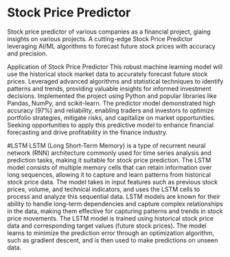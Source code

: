 # Stock Price Predictor
Stock price predictor of various companies as a financial project, giaing insights on various projects.
A cutting-edge Stock Price Predictor leveraging AI/ML algorithms to forecast future stock prices with accuracy and precision.

Application of Stock Price Predictor
This robust machine learning model will use the historical stock market data to accurately forecast future stock prices. Leveraged advanced algorithms and statistical techniques to identify patterns and trends, providing valuable insights for informed investment decisions. Implemented the project using Python and popular libraries like Pandas, NumPy, and scikit-learn. The predictor model demonstrated high accuracy (97%) and reliability, enabling traders and investors to optimize portfolio strategies, mitigate risks, and capitalize on market opportunities. Seeking opportunities to apply this predictive model to enhance financial forecasting and drive profitability in the finance industry.

#LSTM
LSTM (Long Short-Term Memory) is a type of recurrent neural network (RNN) architecture commonly used for time series analysis and prediction tasks, making it suitable for stock price prediction.
The LSTM model consists of multiple memory cells that can retain information over long sequences, allowing it to capture and learn patterns from historical stock price data.
The model takes in input features such as previous stock prices, volume, and technical indicators, and uses the LSTM cells to process and analyze this sequential data.
LSTM models are known for their ability to handle long-term dependencies and capture complex relationships in the data, making them effective for capturing patterns and trends in stock price movements.
The LSTM model is trained using historical stock price data and corresponding target values (future stock prices). The model learns to minimize the prediction error through an optimization algorithm, such as gradient descent, and is then used to make predictions on unseen data.
